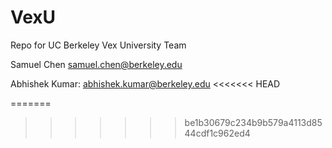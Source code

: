 # VexU
Repo for UC Berkeley Vex University Team

Samuel Chen samuel.chen@berkeley.edu

Abhishek Kumar: abhishek.kumar@berkeley.edu
<<<<<<< HEAD

=======
>>>>>>> be1b30679c234b9b579a4113d8544cdf1c962ed4
